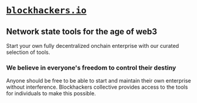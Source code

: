 <h1><code><a href='https://blockhackers.io' target="_blank">blockhackers.io</a></code></h1>

## Network state tools for the age of web3

Start your own fully decentralized onchain enterprise with our curated selection of tools.

### We believe in everyone's freedom to control their destiny

Anyone should be free to be able to start and maintain their own enterprise without interference. Blockhackers collective provides access to the tools for individuals to make this possible.
